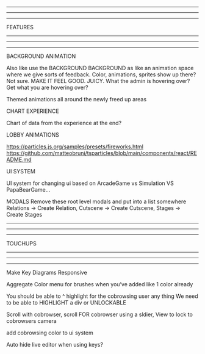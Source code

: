 --------------------------------------------------------------------------------------
--------------------------------------------------------------------------------------
--------------------------------------------------------------------------------------

FEATURES

--------------------------------------------------------------------------------------
--------------------------------------------------------------------------------------
--------------------------------------------------------------------------------------

BACKGROUND ANIMATION

Also like use the BACKGROUND BACKGROUND as like an animation space where we give sorts of feedback. Color, animations, sprites show up there? Not sure. MAKE IT FEEL GOOD. JUICY. What the admin is hovering over? Get what you are hovering over? 

Themed animations all around the newly freed up areas

CHART EXPERIENCE

Chart of data from the experience at the end?

LOBBY ANIMATIONS

https://particles.js.org/samples/presets/fireworks.html
https://github.com/matteobruni/tsparticles/blob/main/components/react/README.md

UI SYSTEM

UI system for changing ui based on ArcadeGame vs Simulation VS PapaBearGame...

MODALS
  Remove these root level modals and put into a list somewhere
    Relations -> Create Relation,
    Cutscene -> Create Cutscene, 
    Stages -> Create Stages

--------------------------------------------------------------------------------------
--------------------------------------------------------------------------------------
--------------------------------------------------------------------------------------

TOUCHUPS 

--------------------------------------------------------------------------------------
--------------------------------------------------------------------------------------
--------------------------------------------------------------------------------------

Make Key Diagrams Responsive

Aggregate Color menu for brushes when you’ve added like 1 color already

You should be able to ^ highlight for the cobrowsing user any thing  We need to be able to HIGHLIGHT a div or UNLOCKABLE

Scroll with cobrowser, scroll FOR cobrowser using a sldier, View to lock to cobrowsers camera

add cobrowsing color to ui system

Auto hide live editor when using keys?

